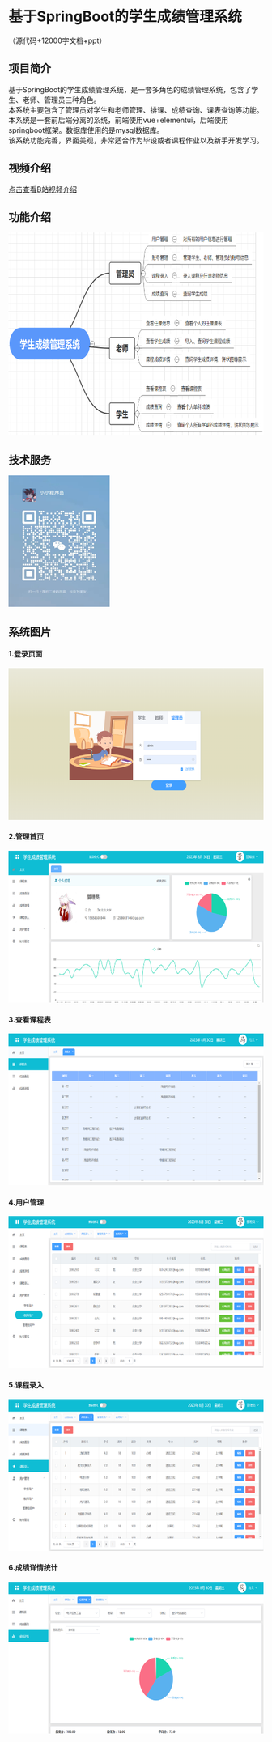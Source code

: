 # 基于SpringBoot的学生成绩管理系统<br>

（源代码+12000字文档+ppt）

## 项目简介

基于SpringBoot的学生成绩管理系统，是一套多角色的成绩管理系统，包含了学生、老师、管理员三种角色。<br>
本系统主要包含了管理员对学生和老师管理、排课、成绩查询、课表查询等功能。<br>
本系统是一套前后端分离的系统，前端使用vue+elementui，后端使用springboot框架。数据库使用的是mysql数据库。<br>
该系统功能完善，界面美观，非常适合作为毕设或者课程作业以及新手开发学习。<br>

## 视频介绍
<a href="https://www.bilibili.com/video/BV1B34y1u7nj/?spm_id_from=333.999.0.0" target="_blank">点击查看B站视频介绍</a>

## 功能介绍
<img src="./images/gn.jpg" width="600" height="400" /><br>

## 技术服务
<img src="./images/my.jpg" width="200" height="260" />

## 系统图片
#### 1.登录页面
<img src="./images/1.jpg" width="600" height="300" /><br>
#### 2.管理首页
<img src="./images/2.jpg" width="600" height="300" /><br>
#### 3.查看课程表
<img src="./images/3.jpg" width="600" height="300" /><br>
#### 4.用户管理
<img src="./images/4.jpg" width="600" height="300" /><br>
#### 5.课程录入
<img src="./images/5.jpg" width="600" height="300" /><br>
#### 6.成绩详情统计
<img src="./images/6.jpg" width="600" height="300" /><br>

